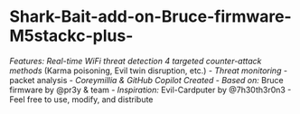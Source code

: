 # Shark-Bait-add-on-Bruce-firmware-M5stackc-plus-
  *Features:*  *Real-time WiFi threat detection* *4 targeted counter-attack methods* (Karma poisoning, Evil twin disruption, etc.) -  *Threat monitoring* - packet analysis -  *Coreymillia &amp; GitHub Copilot Created* - *Based on:* Bruce firmware by @pr3y &amp; team - *Inspiration:* Evil-Cardputer by @7h30th3r0n3 - Feel free to use, modify, and distribute

